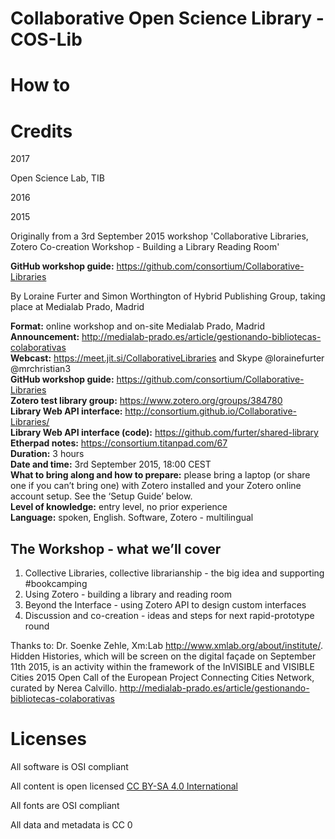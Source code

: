# Collaborative Open Science Library - COS-Lib

# How to

# Credits

2017

Open Science Lab, TIB

2016

2015

Originally from a 3rd September 2015 workshop 'Collaborative Libraries, Zotero Co-creation Workshop - Building a Library Reading Room'

**GitHub workshop guide:** https://github.com/consortium/Collaborative-Libraries  

By Loraine Furter and Simon Worthington of Hybrid Publishing Group, taking place at Medialab Prado, Madrid

**Format:** online workshop and on-site Medialab Prado, Madrid  
**Announcement:** http://medialab-prado.es/article/gestionando-bibliotecas-colaborativas  
**Webcast:** https://meet.jit.si/CollaborativeLibraries and Skype @lorainefurter @mrchristian3  
**GitHub workshop guide:** https://github.com/consortium/Collaborative-Libraries  
**Zotero test library group:** https://www.zotero.org/groups/384780  
**Library Web API interface:** http://consortium.github.io/Collaborative-Libraries/  
**Library Web API interface (code):** https://github.com/furter/shared-library  
**Etherpad notes:** https://consortium.titanpad.com/67  
**Duration:** 3 hours  
**Date and time:** 3rd September 2015, 18:00 CEST  
**What to bring along and how to prepare:** please bring a laptop (or share one if you can’t bring one) with Zotero installed and your Zotero online account setup. See the ‘Setup Guide’ below.  
**Level of knowledge:** entry level, no prior experience  
**Language:** spoken, English. Software, Zotero - multilingual  

## The Workshop - what we’ll cover

1. Collective Libraries, collective librarianship - the big idea and supporting #bookcamping
2. Using Zotero - building a library and reading room
3. Beyond the Interface - using Zotero API to design custom interfaces
4. Discussion and co-creation - ideas and steps for next rapid-prototype round

Thanks to: Dr. Soenke Zehle, Xm:Lab http://www.xmlab.org/about/institute/. Hidden Histories, which will be screen on the digital façade on September 11th 2015, is an activity within the framework of the InVISIBLE and VISIBLE Cities 2015 Open Call of the European Project Connecting Cities Network, curated by Nerea Calvillo. http://medialab-prado.es/article/gestionando-bibliotecas-colaborativas

# Licenses

All software is OSI compliant

All content is open licensed [CC BY-SA 4.0 International](LICENSE.md)

All fonts are OSI compliant

All data and metadata is CC 0
